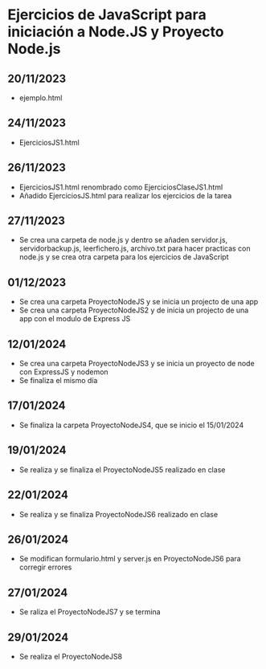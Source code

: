 # Ejercicios de JavaScript para iniciación a Node.JS y Proyecto Node.js

## 20/11/2023
- ejemplo.html

## 24/11/2023
- EjerciciosJS1.html

## 26/11/2023
- EjerciciosJS1.html renombrado como EjerciciosClaseJS1.html
- Añadido EjerciciosJS.html para realizar los ejercicios de la tarea

## 27/11/2023
- Se crea una carpeta de node.js y dentro se añaden servidor.js, servidorbackup.js, leerfichero.js, archivo.txt para hacer practicas con node.js y se crea otra carpeta para los ejercicios de JavaScript

## 01/12/2023
- Se crea una carpeta ProyectoNodeJS y se inicia un projecto de una app
- Se crea una carpeta ProyectoNodeJS2 y de inicia un projecto de una app con el modulo de Express JS

## 12/01/2024
- Se crea una carpeta ProyectoNodeJS3 y se inicia un proyecto de node con ExpressJS y nodemon
- Se finaliza el mismo día

## 17/01/2024
- Se finaliza la carpeta ProyectoNodeJS4, que se inicio el 15/01/2024

## 19/01/2024
- Se realiza y se finaliza el ProyectoNodeJS5 realizado en clase

## 22/01/2024
- Se realiza y se finaliza ProyectoNodeJS6 realizado en clase

## 26/01/2024
- Se modifican formulario.html y server.js en ProyectoNodeJS6 para corregir errores

## 27/01/2024
- Se raliza el ProyectoNodeJS7 y se termina

## 29/01/2024
- Se realiza el ProyectoNodeJS8